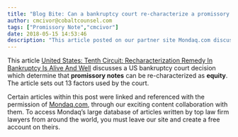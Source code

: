 ```yaml
---
title: "Blog Bite: Can a bankruptcy court re-characterize a promissory note debt as equity in the US?"
author: cmcivor@cobaltcounsel.com
tags: ["Promissory Note","cmcivor"]
date: 2018-05-15 14:53:46
description: "This article posted on our partner site Mondaq.com discusses a US bankruptcy court decision which determine that promissory notes can be re-characterized as equity."
---
```


This article [United States: Tenth Circuit: Recharacterization Remedy In Bankruptcy Is Alive And Well](http://www.mondaq.com/unitedstates/x/444666/Insolvency+Bankruptcy/Tenth+Circuit+Recharacterization+Remedy+In+Bankruptcy+Is+Alive+And+Well) discusses a US bankruptcy court decision which determine that **promissory notes** can be re-characterized as **equity**. The article sets out 13 factors used by the court.

Certain articles within this post were linked and referenced with the permission of [Mondaq.com](https://www.mondaq.com/?clear=true), through our exciting content collaboration with them.  To access Mondaq’s large database of articles written by top law firm lawyers from around the world, you must leave our site and create a free account on theirs.
